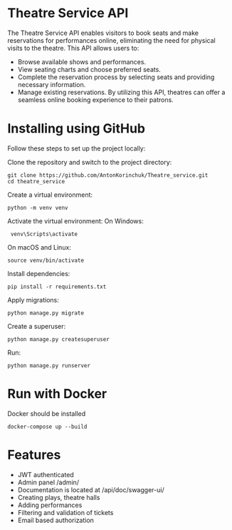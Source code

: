 # Theatre Service API
The Theatre Service API enables visitors to book seats and make reservations for performances online, eliminating the need for physical visits to the theatre. This API allows users to:

* Browse available shows and performances.
* View seating charts and choose preferred seats.
* Complete the reservation process by selecting seats and providing necessary information.
* Manage existing reservations.
By utilizing this API, theatres can offer a seamless online booking experience to their patrons.


# Installing using GitHub
Follow these steps to set up the project locally:


Clone the repository and switch to the project directory:
```shell
git clone https://github.com/AntonKorinchuk/Theatre_service.git
cd theatre_service
```

Create a virtual environment:
```shell
python -m venv venv
```

Activate the virtual environment:
On Windows:
```shell
 venv\Scripts\activate
 ```
On macOS and Linux:
```shell
source venv/bin/activate
```

Install dependencies:
```shell
pip install -r requirements.txt
```

Apply migrations:
```shell
python manage.py migrate
```

Create a superuser:
```shell
python manage.py createsuperuser
```

Run:
```shell
python manage.py runserver
```
# Run with Docker
Docker should be installed
```shell
docker-compose up --build
```

# Features
* JWT authenticated
* Admin panel /admin/
* Documentation is located at /api/doc/swagger-ui/
* Creating plays, theatre halls
* Adding performances
* Filtering and validation of tickets
* Email based authorization 